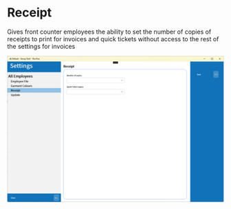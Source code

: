 # Receipt

Gives front counter employees the ability to set the number of copies of receipts to print for invoices and quick tickets without access to the rest of the settings for invoices

![Receipt](/.attachments/Documentation/Receipt.png "Receipt")